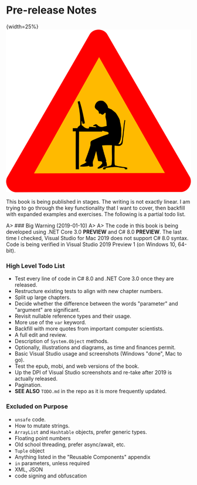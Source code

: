 # Pre-release Notes

{width=25%}
![](images/caution.png)

This book is being published in stages.  The writing is not exactly linear.  I am trying to go through the key functionality that I want to cover, then backfill with expanded examples and exercises.  The following is a partial todo list.

A> ### Big Warning \(2019-01-10\)
A>
A> The code in this book is being developed using .NET Core 3.0 __PREVIEW__ and C# 8.0 __PREVIEW__.  The last time I checked, Visual Studio for Mac 2019 does not support C# 8.0 syntax.  Code is being verified in Visual Studio 2019 Preview 1 \(on Windows 10, 64-bit\).

### High Level Todo List

* Test every line of code in C# 8.0 and .NET Core 3.0 once they are released.
* Restructure existing tests to align with new chapter numbers.
* Split up large chapters.
* Decide whether the difference between the words "parameter" and "argument" are significant.
* Revisit nullable reference types and their usage.
* More use of the `var` keyword.
* Backfill with more quotes from important computer scientists.
* A full edit and review.
* Description of `System.Object` methods.
* Optionally, illustrations and diagrams, as time and finances permit.
* Basic Visual Studio usage and screenshots \(Windows "done", Mac to go\).
* Test the epub, mobi, and web versions of the book.
* Up the DPI of Visual Studio screenshots and re-take after 2019 is actually released.
* Pagination.
* __SEE ALSO__ `TODO.md` in the repo as it is more frequently updated.

### Excluded on Purpose

* `unsafe` code.
* How to mutate strings.
* `ArrayList` and `Hashtable` objects, prefer generic types.
* Floating point numbers
* Old school threading, prefer async/await, etc.
* `Tuple` object
* Anything listed in the "Reusable Components" appendix
* `in` parameters, unless required
* XML, JSON
* code signing and obfuscation
